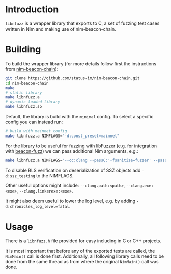 # Introduction

`libnfuzz` is a wrapper library that exports to C, a set of fuzzing test cases
written in Nim and making use of nim-beacon-chain.


# Building

To build the wrapper library (for more details follow first the instructions from
[nim-beacon-chain](../README.md)):

```bash
git clone https://github.com/status-im/nim-beacon-chain.git
cd nim-beacon-chain
make
# static library
make libnfuzz.a
# dynamic loaded library
make libnfuzz.so
```

Default, the library is build with the `minimal` config. To select a specific config you can instead run:
```bash
# build with mainnet config
make libnfuzz.a NIMFLAGS="-d:const_preset=mainnet"
```

For the library to be useful for fuzzing with libFuzzer (e.g. for
integration with [beacon-fuzz](https://github.com/sigp/beacon-fuzz)) we can pass
additional Nim arguments, e.g.:

```bash
make libnfuzz.a NIMFLAGS="--cc:clang --passC:'-fsanitize=fuzzer' --passL='-fsanitize=fuzzer'"
```
To disable BLS verification on deserialization of SSZ objects add `-d:ssz_testing` to the NIMFLAGS.

Other useful options might include: `--clang.path:<path>`, `--clang.exe:<exe>`, `--clang.linkerexe:<exe>`.

It might also deem useful to lower the log level, e.g. by adding `-d:chronicles_log_level=fatal`.

# Usage
There is a `libnfuzz.h` file provided for easy including in C or C++ projects.

It is most important that before any of the exported tests are called, the
`NimMain()` call is done first. Additionally, all following library calls need
to be done from the same thread as from where the original `NimMain()` call was
done.
